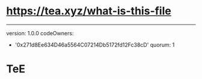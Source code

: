# https://tea.xyz/what-is-this-file
---
version: 1.0.0
codeOwners:
  - '0x271d8Ee634D46a5564C07214Db5172fd12Fc38cD'
quorum: 1
# TeE
